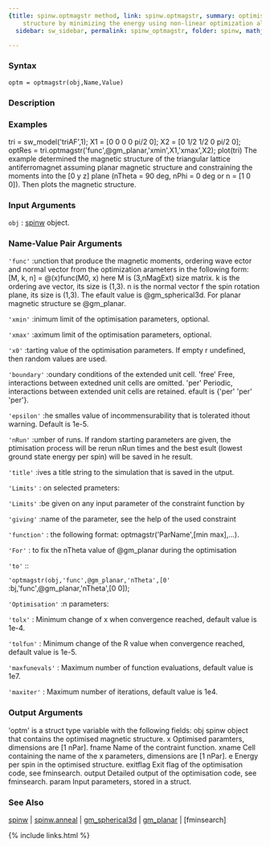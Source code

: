 ```yaml
---
{title: spinw.optmagstr method, link: spinw.optmagstr, summary: optimises magnetic
    structure by minimizing the energy using non-linear optimization algorithms, keywords: sample,
  sidebar: sw_sidebar, permalink: spinw_optmagstr, folder: spinw, mathjax: 'true'}

---
```


### Syntax

`optm = optmagstr(obj,Name,Value)`

### Description



### Examples

tri = sw_model('triAF',1);
X1 = [0 0 0 0 pi/2 0];
X2 = [0 1/2 1/2 0 pi/2 0];
optRes = tri.optmagstr('func',@gm_planar,'xmin',X1,'xmax',X2);
plot(tri)
The example determined the magnetic structure of the triangular lattice
antiferromagnet assuming planar magnetic structure and constraining the
moments into the [0 y z] plane (nTheta = 90 deg, nPhi = 0 deg or
n = [1 0 0]). Then plots the magnetic structure.

### Input Arguments

`obj`
: [spinw](spinw) object.

### Name-Value Pair Arguments

`'func'`
:unction that produce the magnetic moments, ordering wave
 ector and normal vector from the optimization
 arameters in the following form:
    [M, k, n] = @(x)func(M0, x)
 here M is (3,nMagExt) size matrix. k is the ordering
 ave vector, its size is (1,3). n is the normal vector
 f the spin rotation plane, its size is (1,3). The
 efault value is @gm_spherical3d. For planar magnetic structure
 se @gm_planar.

`'xmin'`
:inimum limit of the optimisation parameters, optional.

`'xmax'`
:aximum limit of the optimisation parameters, optional.

`'x0'`
:tarting value of the optimisation parameters. If empty
 r undefined, then random values are used.

`'boundary'`
:oundary conditions of the extended unit cell.
    'free'  Free, interactions between extedned unit cells are
            omitted.
    'per'   Periodic, interactions between extended unit cells
            are retained.
 efault is {'per' 'per' 'per'}.

`'epsilon'`
:he smalles value of incommensurability that is tolerated
 ithout warning. Default is 1e-5.

`'nRun'`
:umber of runs. If random starting parameters are given, the
 ptimisation process will be rerun nRun times and the best
 esult (lowest ground state energy per spin) will be saved in
 he result.

`'title'`
:ives a title string to the simulation that is saved in the
 utput.

`'Limits'`
: on selected prameters:

`'Limits'`
:be given on any input parameter of the constraint function by

`'giving'`
:name of the parameter, see the help of the used constraint

`'function'`
: the following format: optmagstr('ParName',[min max],...).

`'For'`
: to fix the nTheta value of @gm_planar during the optimisation

`'to'`
::

`'optmagstr(obj,'func',@gm_planar,'nTheta',[0'`
:bj,'func',@gm_planar,'nTheta',[0 0]);

`'Optimisation'`
:n parameters:

`'tolx'`
:   Minimum change of x when convergence reached, default
    value is 1e-4.

`'tolfun'`
:   Minimum change of the R value when convergence reached,
    default value is 1e-5.

`'maxfunevals'`
:   Maximum number of function evaluations, default value
    is 1e7.

`'maxiter'`
:   Maximum number of iterations, default value is 1e4.

### Output Arguments

'optm' is a struct type variable with the following fields:
obj       spinw object that contains the optimised magnetic structure.
x         Optimised paramters, dimensions are [1 nPar].
fname     Name of the contraint function.
xname     Cell containing the name of the x parameters, dimensions are
          [1 nPar].
e         Energy per spin in the optimised structure.
exitflag  Exit flag of the optimisation code, see fminsearch.
output    Detailed output of the optimisation code, see fminsearch.
param     Input parameters, stored in a struct.

### See Also

[spinw](spinw) \| [spinw.anneal](spinw_anneal) \| [gm_spherical3d](gm_spherical3d) \| [gm_planar](gm_planar) \| [fminsearch]

{% include links.html %}
